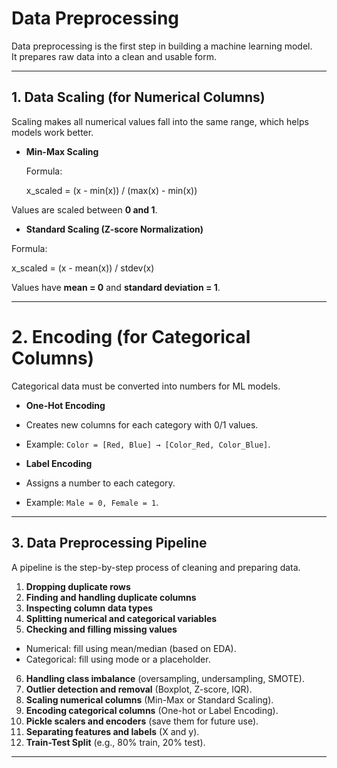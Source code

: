 # Data Preprocessing

Data preprocessing is the first step in building a machine learning model.  
It prepares raw data into a clean and usable form.  

---

## 1. Data Scaling (for Numerical Columns)  

Scaling makes all numerical values fall into the same range, which helps models work better.  

- **Min-Max Scaling**
  
  Formula:

  x_scaled = (x - min(x)) / (max(x) - min(x))

Values are scaled between **0 and 1**.  

- **Standard Scaling (Z-score Normalization)**
  
Formula:  

x_scaled = (x - mean(x)) / stdev(x)

Values have **mean = 0** and **standard deviation = 1**.  

---

# 2. Encoding (for Categorical Columns)  

Categorical data must be converted into numbers for ML models.  

- **One-Hot Encoding**  
- Creates new columns for each category with 0/1 values.  
- Example: `Color = [Red, Blue] → [Color_Red, Color_Blue]`.  

- **Label Encoding**  
- Assigns a number to each category.  
- Example: `Male = 0, Female = 1`.  

---

## 3. Data Preprocessing Pipeline  

A pipeline is the step-by-step process of cleaning and preparing data.  

1. **Dropping duplicate rows**  
2. **Finding and handling duplicate columns**  
3. **Inspecting column data types**  
4. **Splitting numerical and categorical variables**  
5. **Checking and filling missing values**  
 - Numerical: fill using mean/median (based on EDA).  
 - Categorical: fill using mode or a placeholder.  
6. **Handling class imbalance** (oversampling, undersampling, SMOTE).  
7. **Outlier detection and removal** (Boxplot, Z-score, IQR).  
8. **Scaling numerical columns** (Min-Max or Standard Scaling).  
9. **Encoding categorical columns** (One-hot or Label Encoding).  
10. **Pickle scalers and encoders** (save them for future use).  
11. **Separating features and labels** (X and y).  
12. **Train-Test Split** (e.g., 80% train, 20% test).  

---
